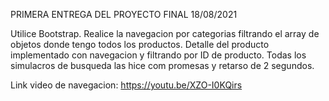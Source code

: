 
PRIMERA ENTREGA DEL PROYECTO FINAL
18/08/2021

Utilice Bootstrap.
Realice la navegacion por categorias filtrando el array de objetos donde tengo todos los productos.
Detalle del producto implementado con navegacion y filtrando por ID de producto.
Todas los simulacros de busqueda las hice com promesas y retarso de 2 segundos.

Link video de navegacion: https://youtu.be/XZO-I0KQirs

  
